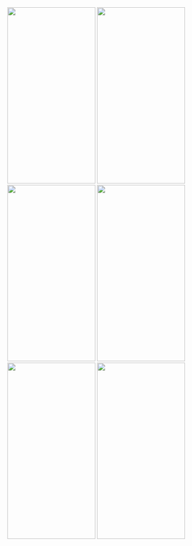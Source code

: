 


<img src="https://user-images.githubusercontent.com/91980956/153040728-65006d93-a703-4ef7-ae97-82f0062bddd4.jpg" width="200" height="400" />
<img src="https://user-images.githubusercontent.com/91980956/153257348-02b04989-fedb-4c7d-bff7-16b548b214b7.jpg" width="200" height="400" />
<img src="https://user-images.githubusercontent.com/91980956/153641105-20ef6f31-39b6-4030-99ef-1c3cce9d085c.jpg" width="200" height="400" />
<img src="https://user-images.githubusercontent.com/91980956/153721734-9ff20076-2f20-4f73-b039-8a74e28e0e25.jpg" width="200" height="400" />
<img src="https://user-images.githubusercontent.com/91980956/153767542-072fa981-27e1-4f63-8714-7249c47ab817.jpg" width="200" height="400" />
<img src="https://user-images.githubusercontent.com/91980956/153913603-3d8b7aab-ba4c-47c3-aa67-cd2daa46dedc.jpg" width="200" height="400" />












